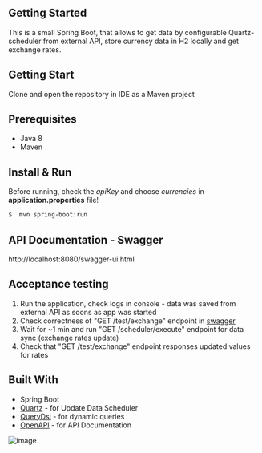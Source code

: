 ## Getting Started

This is a small Spring Boot, that allows to get data by configurable Quartz-scheduler from external API, store currency data in H2 locally and get exchange rates.

## Getting Start

Clone and open the repository in IDE as a Maven project

## Prerequisites

* Java 8
* Maven

## Install & Run

Before running, check the _apiKey_ and choose _currencies_ in **application.properties** file!

```sh
$  mvn spring-boot:run
```

## API Documentation - Swagger

http://localhost:8080/swagger-ui.html


## Acceptance testing

1. Run the application, check logs in console - data was saved from external API as soons as app was started
2. Check correctness of "GET /test/exchange" endpoint in [swagger](http://localhost:8080/swagger-ui.html)
3. Wait for ~1 min and run "GET /scheduler/execute" endpoint for data sync (exchange rates update)
4. Check that "GET /test/exchange" endpoint responses updated values for rates

## Built With
* Spring Boot
* [Quartz](quartz-scheduler.org) - for Update Data Scheduler
* [QueryDsl](http://www.querydsl.com/) - for dynamic queries
* [OpenAPI](https://github.com/springdoc/springdoc-openapi) - for API Documentation


![image](https://user-images.githubusercontent.com/22182922/174703399-cca17571-668d-4e11-9866-a58e1551fe1b.png)
